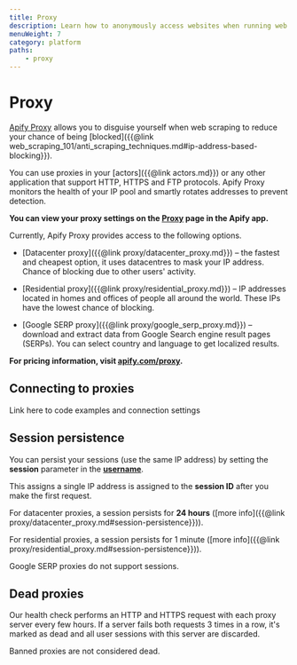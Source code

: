 ```yaml
---
title: Proxy
description: Learn how to anonymously access websites when running web scraping or automation jobs. Reduce IP address-based blocking using IP address rotation.
menuWeight: 7
category: platform
paths:
    - proxy
---
```


# [](./proxy) Proxy

<!-- TODO: when code example files are merged, link to them  -->

[Apify Proxy](https://apify.com/proxy) allows you to disguise yourself when web scraping to reduce your chance of being [blocked]({{@link web_scraping_101/anti_scraping_techniques.md#ip-address-based-blocking}}).

You can use proxies in your [actors]({{@link actors.md}}) or any other application that support HTTP, HTTPS and FTP protocols. Apify Proxy monitors the health of your IP pool and smartly rotates addresses to prevent detection.

**You can view your proxy settings on the [Proxy](https://my.apify.com/proxy) page in the Apify app.**

Currently, Apify Proxy provides access to the following options.

* [Datacenter proxy]({{@link proxy/datacenter_proxy.md}}) – the fastest and cheapest option, it uses datacentres to mask your IP address. Chance of blocking due to other users' activity.

    <!-- * [Code examples]({{@link proxy/datacenter_proxy/examples.md}}) for connecting your application -->

* [Residential proxy]({{@link proxy/residential_proxy.md}}) – IP addresses located in homes and offices of people all around the world. These IPs have the lowest chance of blocking.

    <!-- * [Code examples]({{@link proxy/residential_proxy/examples.md}}) for connecting your application -->

* [Google SERP proxy]({{@link proxy/google_serp_proxy.md}}) – download and extract data from Google Search engine result pages (SERPs). You can select country and language to get localized results.

    <!-- * [Code examples]({{@link proxy/google_serp_proxy/examples.md}}) for connecting your application -->

**For pricing information, visit [apify.com/proxy](https://apify.com/proxy).**

## [](#connecting-to-proxies) Connecting to proxies

Link here to code examples and connection settings

## [](#session-persistence) Session persistence

You can persist your sessions (use the same IP address) by setting the **session** parameter in the [**username**](#username-parameters).

This assigns a single IP address is assigned to the **session ID** after you make the first request.

For datacenter proxies, a session persists for **24 hours** ([more info]({{@link proxy/datacenter_proxy.md#session-persistence}})).

For residential proxies, a session persists for 1 minute ([more info]({{@link proxy/residential_proxy.md#session-persistence}})).

Google SERP proxies do not support sessions.

## [](#dead-proxies) Dead proxies

Our health check performs an HTTP and HTTPS request with each proxy server every few hours. If a server fails both requests 3 times in a row, it's marked as dead and all user sessions with this server are discarded.

Banned proxies are not considered dead.


